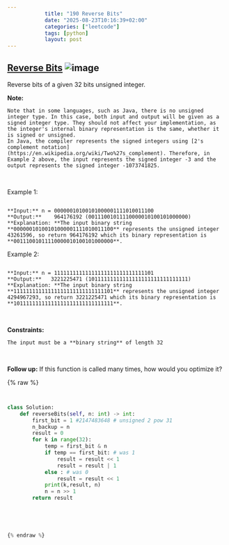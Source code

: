 ```yaml
---
            title: "190 Reverse Bits"
            date: "2025-08-23T10:16:39+02:00"
            categories: ["leetcode"]
            tags: [python]
            layout: post
---
```

            
## [Reverse Bits](https://leetcode.com/problems/reverse-bits) ![image](https://img.shields.io/badge/Difficulty-Easy-brightgreen)

Reverse bits of a given 32 bits unsigned integer.

**Note:**

	Note that in some languages, such as Java, there is no unsigned integer type. In this case, both input and output will be given as a signed integer type. They should not affect your implementation, as the integer's internal binary representation is the same, whether it is signed or unsigned.
	In Java, the compiler represents the signed integers using [2's complement notation](https://en.wikipedia.org/wiki/Two%27s_complement). Therefore, in Example 2 above, the input represents the signed integer -3 and the output represents the signed integer -1073741825.

 

Example 1:

```

**Input:** n = 00000010100101000001111010011100
**Output:**    964176192 (00111001011110000010100101000000)
**Explanation: **The input binary string **00000010100101000001111010011100** represents the unsigned integer 43261596, so return 964176192 which its binary representation is **00111001011110000010100101000000**.

```

Example 2:

```

**Input:** n = 11111111111111111111111111111101
**Output:**   3221225471 (10111111111111111111111111111111)
**Explanation: **The input binary string **11111111111111111111111111111101** represents the unsigned integer 4294967293, so return 3221225471 which its binary representation is **10111111111111111111111111111111**.

```

 

**Constraints:**

	The input must be a **binary string** of length 32

 

**Follow up:** If this function is called many times, how would you optimize it?

{% raw %}


```python


class Solution:
    def reverseBits(self, n: int) -> int:
        first_bit = 1 #2147483648 # unsigned 2 pow 31
        n_backup = n
        result = 0
        for k in range(32):
            temp = first_bit & n
            if temp == first_bit: # was 1
                result = result << 1
                result = result | 1
            else : # was 0
                result = result << 1
            print(k,result, n)
            n = n >> 1
        return result


        


{% endraw %}
```
